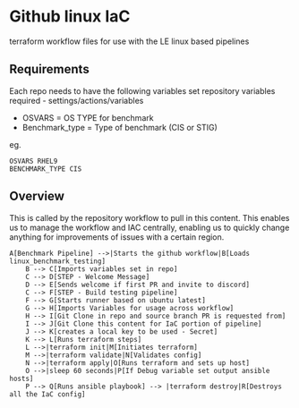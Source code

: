 # Github linux IaC

terraform workflow files for use with the LE linux based pipelines

## Requirements

Each repo needs to have the following variables set
repository variables required - settings/actions/variables

- OSVARS = OS TYPE for benchmark
- Benchmark_type = Type of benchmark (CIS or STIG)

eg.

```shell
OSVARS RHEL9
BENCHMARK_TYPE CIS
```

## Overview

This is called by the repository workflow to pull in this content.
This enables us to manage the workflow and IAC centrally, enabling us to quickly change anything for improvements of issues with a certain region.

```mermaid
A[Benchmark Pipeline] -->|Starts the github workflow|B[Loads linux_benchmark_testing]
    B --> C[Imports variables set in repo]
    C --> D[STEP - Welcome Message]
    D --> E[Sends welcome if first PR and invite to discord]
    C --> F[STEP - Build testing pipeline]
    F --> G[Starts runner based on ubuntu latest]
    G --> H[Imports Variables for usage across workflow]
    H --> I[Git Clone in repo and source branch PR is requested from]
    I --> J[Git Clone this content for IaC portion of pipeline]
    J --> K[creates a local key to be used - Secret]
    K --> L[Runs terraform steps]
    L -->|terraform init|M[Initiates terraform]
    M -->|terraform validate|N[Validates config]
    N -->|terraform apply|O[Runs terraform and sets up host]
    O -->|sleep 60 seconds|P[If Debug variable set output ansible hosts]
    P --> Q[Runs ansible playbook] --> |terraform destroy|R[Destroys all the IaC config]
```
